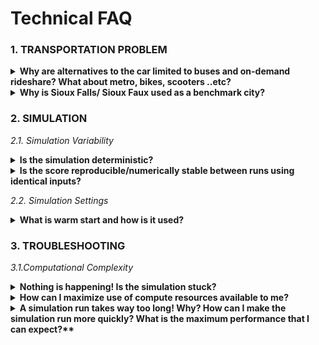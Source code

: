 # Technical FAQ


### 1. TRANSPORTATION PROBLEM
<details>
<summary><strong>Why are alternatives to the car limited to buses and on-demand rideshare? What about metro, bikes, scooters ..etc?</strong></summary>
<br>
to be filled
</details>


<details>
<summary><strong>Why is Sioux Falls/ Sioux Faux used as a benchmark city?</strong></summary>
<br>
to be filled
</details>

### 2. SIMULATION

*2.1. Simulation Variability*

<details>
<summary><strong>Is the simulation deterministic?</strong></summary>
<br>
to be filled
</details>

<details>
<summary><strong>Is the score reproducible/numerically stable between runs using identical inputs?</strong></summary>
<br>
to be filled
</details>

*2.2. Simulation Settings*

<details>
<summary><strong>What is warm start and how is it used?</strong></summary>
<br>
to be filled
</details>



### 3. TROUBLESHOOTING

*3.1.Computational Complexity*

<details>
<summary><strong>Nothing is happening! Is the simulation stuck?</strong></summary>
<br>
to be filled
</details>

<details>
<summary><strong>How can I maximize use of compute resources available to me?</strong></summary>
<br>
to be filled
</details>

<details>
<summary><strong>A simulation run takes way too long! Why? How can I make the simulation run more quickly? What is the maximum performance that I can expect?**</summary>
<br>
to be filled
</details>


